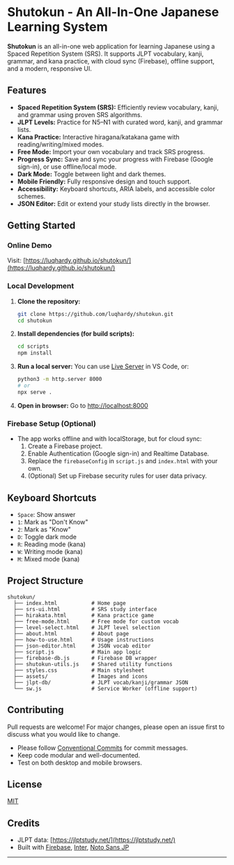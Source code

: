 # Shutokun - An All-In-One Japanese Learning System

**Shutokun** is an all-in-one web application for learning Japanese using a Spaced Repetition System (SRS). It supports JLPT vocabulary, kanji, grammar, and kana practice, with cloud sync (Firebase), offline support, and a modern, responsive UI.

## Features

- **Spaced Repetition System (SRS):** Efficiently review vocabulary, kanji, and grammar using proven SRS algorithms.
- **JLPT Levels:** Practice for N5–N1 with curated word, kanji, and grammar lists.
- **Kana Practice:** Interactive hiragana/katakana game with reading/writing/mixed modes.
- **Free Mode:** Import your own vocabulary and track SRS progress.
- **Progress Sync:** Save and sync your progress with Firebase (Google sign-in), or use offline/local mode.
- **Dark Mode:** Toggle between light and dark themes.
- **Mobile Friendly:** Fully responsive design and touch support.
- **Accessibility:** Keyboard shortcuts, ARIA labels, and accessible color schemes.
- **JSON Editor:** Edit or extend your study lists directly in the browser.

## Getting Started

### Online Demo

Visit: [https://luqhardy.github.io/shutokun/](https://luqhardy.github.io/shutokun/)

### Local Development

1. **Clone the repository:**
   ```sh
   git clone https://github.com/luqhardy/shutokun.git
   cd shutokun
   ```
2. **Install dependencies (for build scripts):**
   ```sh
   cd scripts
   npm install
   ```
3. **Run a local server:**
   You can use [Live Server](https://marketplace.visualstudio.com/items?itemName=ritwickdey.LiveServer) in VS Code, or:
   ```sh
   python3 -m http.server 8000
   # or
   npx serve .
   ```
4. **Open in browser:**
   Go to [http://localhost:8000](http://localhost:8000)

### Firebase Setup (Optional)

- The app works offline and with localStorage, but for cloud sync:
  1. Create a Firebase project.
  2. Enable Authentication (Google sign-in) and Realtime Database.
  3. Replace the `firebaseConfig` in `script.js` and `index.html` with your own.
  4. (Optional) Set up Firebase security rules for user data privacy.

## Keyboard Shortcuts

- `Space`: Show answer
- `1`: Mark as "Don't Know"
- `2`: Mark as "Know"
- `D`: Toggle dark mode
- `R`: Reading mode (kana)
- `W`: Writing mode (kana)
- `M`: Mixed mode (kana)

## Project Structure

```
shutokun/
  ├── index.html           # Home page
  ├── srs-ui.html          # SRS study interface
  ├── hirakata.html        # Kana practice game
  ├── free-mode.html       # Free mode for custom vocab
  ├── level-select.html    # JLPT level selection
  ├── about.html           # About page
  ├── how-to-use.html      # Usage instructions
  ├── json-editor.html     # JSON vocab editor
  ├── script.js            # Main app logic
  ├── firebase-db.js       # Firebase DB wrapper
  ├── shutokun-utils.js    # Shared utility functions
  ├── styles.css           # Main stylesheet
  ├── assets/              # Images and icons
  ├── jlpt-db/             # JLPT vocab/kanji/grammar JSON
  └── sw.js                # Service Worker (offline support)
```

## Contributing

Pull requests are welcome! For major changes, please open an issue first to discuss what you would like to change.

- Please follow [Conventional Commits](https://www.conventionalcommits.org/) for commit messages.
- Keep code modular and well-documented.
- Test on both desktop and mobile browsers.

## License

[MIT](LICENSE)

## Credits

- JLPT data: [https://jlptstudy.net/](https://jlptstudy.net/)
- Built with [Firebase](https://firebase.google.com/), [Inter](https://fonts.google.com/specimen/Inter), [Noto Sans JP](https://fonts.google.com/specimen/Noto+Sans+JP)

---


